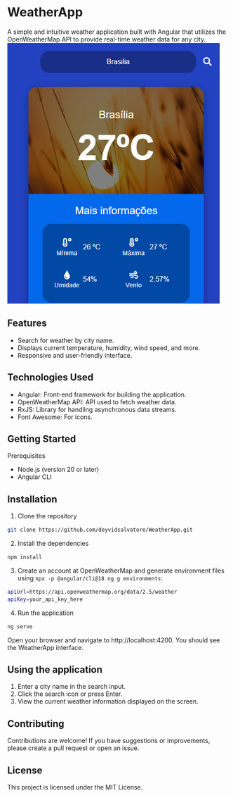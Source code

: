 # WeatherApp
A simple and intuitive weather application built with Angular that utilizes the OpenWeatherMap API to provide real-time weather data for any city.
![alt text](docs/print1.png)

## Features
- Search for weather by city name.
- Displays current temperature, humidity, wind speed, and more.
- Responsive and user-friendly interface.

## Technologies Used
- Angular: Front-end framework for building the application.
- OpenWeatherMap API: API used to fetch weather data.
- RxJS: Library for handling asynchronous data streams.
- Font Awesome: For icons.

## Getting Started
Prerequisites
- Node.js (version 20 or later)
- Angular CLI

## Installation
1. Clone the repository
```bash
git clone https://github.com/deyvidsalvatore/WeatherApp.git
```
2. Install the dependencies
```bash
npm install
```
3. Create an account at OpenWeatherMap and generate environment files using ```npx -p @angular/cli@18 ng g environments```:
```bash
apiUrl=https://api.openweathermap.org/data/2.5/weather
apiKey=your_api_key_here
```

4. Run the application
```bash
ng serve
```

Open your browser and navigate to http://localhost:4200. You should see the WeatherApp interface.

## Using the application
1. Enter a city name in the search input.
2. Click the search icon or press Enter.
3. View the current weather information
displayed on the screen.

## Contributing
Contributions are welcome! If you have suggestions or improvements, please create a pull request or open an issue.

## License
This project is licensed under the MIT License.
